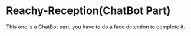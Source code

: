# Reachy-Reception(ChatBot Part)
 This one is a ChatBot part, you have to do a face detection to complete it.
